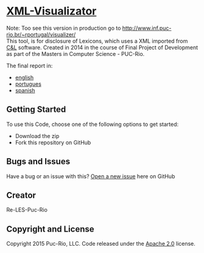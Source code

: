 # [XML-Visualizator](http://nitanilla.com/visualizer)  

Note: Too see this version in production go to http://www.inf.puc-rio.br/~rportugal/visualizer/      
This tool, is for disclosure of Lexicons, which uses a XML imported from [C&L](http://pes.inf.puc-rio.br/cel/index_old.htm) software. Created in 2014 in the course of Final Project of Development as part of the Masters in Computer Science - PUC-Rio.

The final report in:
* [english](https://translate.google.com.br/translate?sl=pt&tl=en&js=y&prev=_t&hl=pt-BR&ie=UTF-8&u=nitanilla.com%2FPFP&edit-text=)
* [portugues](https://docs.google.com/document/d/1f0pUko8-0ga6jRZYrRqhnpfLQLFD2dPeub4eQ9E5g-c/pub)
* [spanish](https://translate.google.com.br/translate?sl=pt&tl=es&js=y&prev=_t&hl=pt-BR&ie=UTF-8&u=nitanilla.com%2FPFP&edit-text=)  

## Getting Started

To use this Code, choose one of the following options to get started:
* Download the zip
* Fork this repository on GitHub

## Bugs and Issues

Have a bug or an issue with this? [Open a new issue](https://github.com/ekalmentero/XML-visualization/issues) here on GitHub 

## Creator

Re-LES-Puc-Rio


## Copyright and License

Copyright 2015 Puc-Rio, LLC. Code released under the [Apache 2.0](https://github.com/ekalmentero/XML-visualization/blob/master/LICENSE) license.
